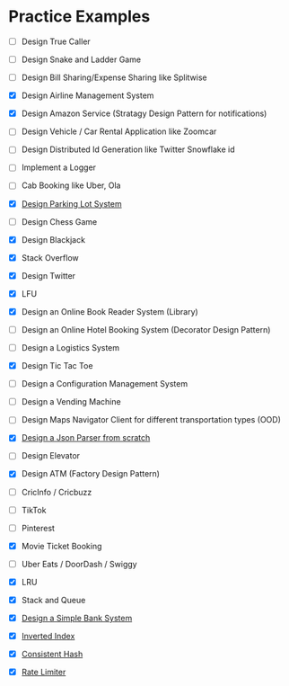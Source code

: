 # Practice Examples
- [ ] Design True Caller	
- [ ] Design Snake and Ladder Game	
- [ ] Design Bill Sharing/Expense Sharing like Splitwise
- [x] Design Airline Management System
- [x] Design Amazon Service	(Stratagy Design Pattern for notifications)
- [ ] Design Vehicle / Car Rental Application like Zoomcar
- [ ] Design Distributed Id Generation like Twitter Snowflake id	
- [ ] Implement a Logger	
- [ ] Cab Booking like Uber, Ola	
- [x] [Design Parking Lot System](./parking%20lot%20mock/Solution.java)
- [ ] Design Chess Game	
- [x] Design Blackjack
- [x] Stack Overflow
- [x] Design Twitter
- [x] LFU
- [x] Design an Online Book Reader System (Library)
- [ ] Design an Online Hotel Booking System	(Decorator Design Pattern)
- [ ] Design a Logistics System	
- [x] Design Tic Tac Toe
- [ ] Design a Configuration Management System
- [ ] Design a Vending Machine
- [ ] Design Maps Navigator Client for different transportation types (OOD)
- [x] [Design a Json Parser from scratch](./json%20parser/README.md)	
- [ ] Design Elevator	
- [x] Design ATM (Factory Design Pattern)
- [ ] CricInfo / Cricbuzz
- [ ] TikTok
- [ ] Pinterest
- [x] Movie Ticket Booking
- [ ] Uber Eats / DoorDash / Swiggy
- [x] LRU
- [x] Stack and Queue
- [x] [Design a Simple Bank System](./simple%20bank/README.md)
- [x] [Inverted Index](./inverted%20index/InvertedIndex.java)
- [x] [Consistent Hash](./consistent%20hash/README.md)
- [x] [Rate Limiter](./rate%20limiter%201/README.md)

